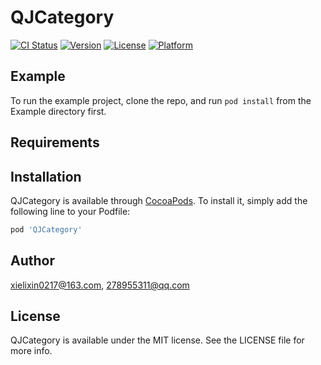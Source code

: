 # QJCategory

[![CI Status](https://img.shields.io/travis/xielixin0217@163.com/QJCategory.svg?style=flat)](https://travis-ci.org/xielixin0217@163.com/QJCategory)
[![Version](https://img.shields.io/cocoapods/v/QJCategory.svg?style=flat)](https://cocoapods.org/pods/QJCategory)
[![License](https://img.shields.io/cocoapods/l/QJCategory.svg?style=flat)](https://cocoapods.org/pods/QJCategory)
[![Platform](https://img.shields.io/cocoapods/p/QJCategory.svg?style=flat)](https://cocoapods.org/pods/QJCategory)

## Example

To run the example project, clone the repo, and run `pod install` from the Example directory first.

## Requirements

## Installation

QJCategory is available through [CocoaPods](https://cocoapods.org). To install
it, simply add the following line to your Podfile:

```ruby
pod 'QJCategory'
```

## Author

xielixin0217@163.com, 278955311@qq.com

## License

QJCategory is available under the MIT license. See the LICENSE file for more info.
